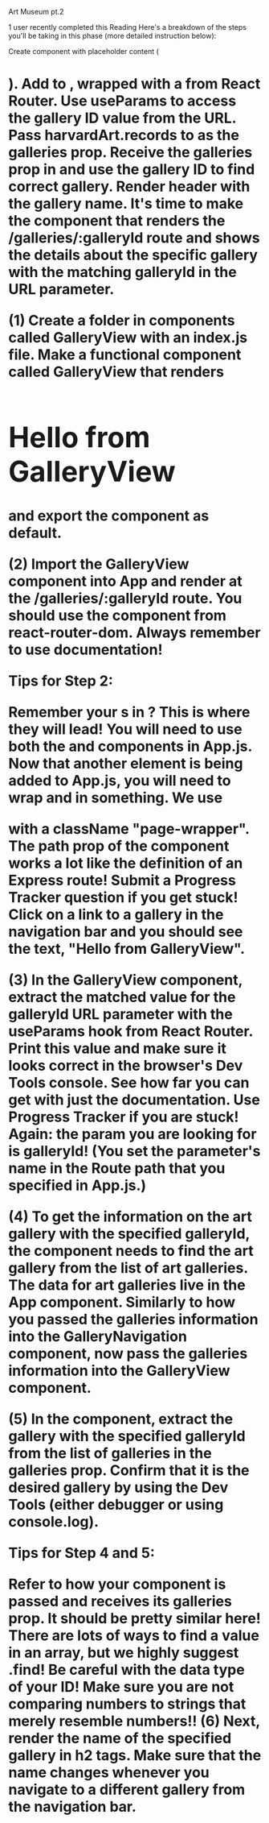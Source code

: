 Art Museum pt.2

1 user recently completed this Reading
Here's a breakdown of the steps you'll be taking in this phase (more detailed instruction below):

Create <GalleryView> component with placeholder content (<h1>).
Add <GalleryView> to <App>, wrapped with a <Route> from React Router.
Use useParams to access the gallery ID value from the URL.
Pass harvardArt.records to <GalleryView> as the galleries prop.
Receive the galleries prop in <GalleryView> and use the gallery ID to find correct gallery.
Render header with the gallery name.
It's time to make the component that renders the /galleries/:galleryId route and shows the details about the specific gallery with the matching galleryId in the URL parameter.

(1) Create a folder in components called GalleryView with an index.js file. Make a functional component called GalleryView that renders <h1>Hello from GalleryView</h1> and export the component as default.

(2) Import the GalleryView component into App and render at the /galleries/:galleryId route. You should use the <Route> component from react-router-dom. Always remember to use documentation!

Tips for Step 2:

Remember your <NavLink>s in <GalleryNavigation>? This <Route> is where they will lead!
You will need to use both the <Route> and <GalleryView> components in App.js.
Now that another element is being added to App.js, you will need to wrap <GalleryNavigation> and <Route> in something. We use <div> with a className "page-wrapper".
The path prop of the <Route> component works a lot like the definition of an Express route!
Submit a Progress Tracker question if you get stuck!
Click on a link to a gallery in the navigation bar and you should see the text, "Hello from GalleryView".

(3) In the GalleryView component, extract the matched value for the galleryId URL parameter with the useParams hook from React Router. Print this value and make sure it looks correct in the browser's Dev Tools console. See how far you can get with just the documentation. Use Progress Tracker if you are stuck! Again: the param you are looking for is galleryId! (You set the parameter's name in the Route path that you specified in App.js.)

(4) To get the information on the art gallery with the specified galleryId, the <GalleryView> component needs to find the art gallery from the list of art galleries. The data for art galleries live in the App component. Similarly to how you passed the galleries information into the GalleryNavigation component, now pass the galleries information into the GalleryView component.

(5) In the <GalleryView> component, extract the gallery with the specified galleryId from the list of galleries in the galleries prop. Confirm that it is the desired gallery by using the Dev Tools (either debugger or using console.log).

Tips for Step 4 and 5:

Refer to how your <GalleryNavigation> component is passed and receives its galleries prop. It should be pretty similar here!
There are lots of ways to find a value in an array, but we highly suggest .find!
Be careful with the data type of your ID! Make sure you are not comparing numbers to strings that merely resemble numbers!!
(6) Next, render the name of the specified gallery in h2 tags. Make sure that the name changes whenever you navigate to a different gallery from the navigation bar.